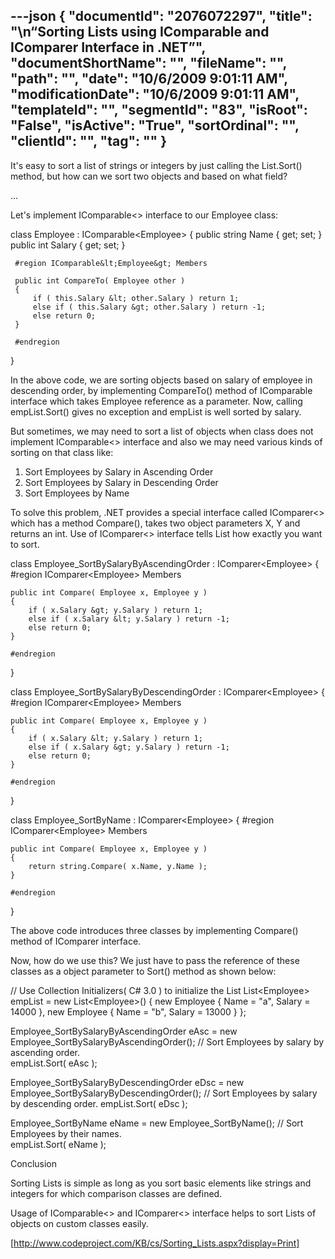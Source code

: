 ---json
{
  "documentId": "2076072297",
  "title": "\n“Sorting Lists using IComparable and IComparer Interface in .NET”",
  "documentShortName": "",
  "fileName": "",
  "path": "",
  "date": "10/6/2009 9:01:11 AM",
  "modificationDate": "10/6/2009 9:01:11 AM",
  "templateId": "",
  "segmentId": "83",
  "isRoot": "False",
  "isActive": "True",
  "sortOrdinal": "",
  "clientId": "",
  "tag": ""
}
---

It's easy to sort a list of strings or integers by just calling the List.Sort() method, but how can we sort two objects and based on what field?

…

Let's implement IComparable&lt;&gt; interface to our Employee class:

class Employee : IComparable&lt;Employee&gt;
{
     public string Name { get; set; }
     public int Salary { get; set; }
        
     #region IComparable&lt;Employee&gt; Members
       
     public int CompareTo( Employee other )
     {
         if ( this.Salary &lt; other.Salary ) return 1;
         else if ( this.Salary &gt; other.Salary ) return -1;
         else return 0;
     }
        
     #endregion
}

In the above code, we are sorting objects based on salary of employee in descending order, by implementing CompareTo() method of IComparable interface which takes Employee reference as a parameter.
Now, calling empList.Sort() gives no exception and empList is well sorted by salary.

But sometimes, we may need to sort a list of objects when class does not implement IComparable&lt;&gt; interface and also we may need various kinds of sorting on that class like:

   1. Sort Employees by Salary in Ascending Order
   2. Sort Employees by Salary in Descending Order
   3. Sort Employees by Name

To solve this problem, .NET provides a special interface called IComparer&lt;&gt; which has a method Compare(), takes two object parameters X, Y and returns an int.
Use of IComparer&lt;&gt; interface tells List how exactly you want to sort.

class Employee_SortBySalaryByAscendingOrder : IComparer&lt;Employee&gt;
{
    #region IComparer&lt;Employee&gt; Members
    
    public int Compare( Employee x, Employee y )
    {
        if ( x.Salary &gt; y.Salary ) return 1;
        else if ( x.Salary &lt; y.Salary ) return -1;
        else return 0;
    }
    
    #endregion
}

class Employee_SortBySalaryByDescendingOrder : IComparer&lt;Employee&gt;
{
    #region IComparer&lt;Employee&gt; Members
    
    public int Compare( Employee x, Employee y )
    {
        if ( x.Salary &lt; y.Salary ) return 1;
        else if ( x.Salary &gt; y.Salary ) return -1;
        else return 0;
    }
    
    #endregion
}

class Employee_SortByName : IComparer&lt;Employee&gt;
{
    #region IComparer&lt;Employee&gt; Members
    
    public int Compare( Employee x, Employee y )
    {
        return string.Compare( x.Name, y.Name );
    }
    
    #endregion
}

The above code introduces three classes by implementing Compare() method of IComparer interface.

Now, how do we use this? We just have to pass the reference of these classes as a object parameter to Sort() method as shown below:

// Use Collection Initializers( C# 3.0 ) to initialize the List 
List&lt;Employee&gt; empList = new List&lt;Employee&gt;() 
		{ new Employee { Name = &quot;a&quot;, Salary = 14000 },
                    new Employee { Name = &quot;b&quot;, Salary = 13000 } 
                  };
                                     
Employee_SortBySalaryByAscendingOrder eAsc = 
		new Employee_SortBySalaryByAscendingOrder(); 
// Sort Employees by salary by ascending order.   
empList.Sort( eAsc );
    
Employee_SortBySalaryByDescendingOrder eDsc = 
		new Employee_SortBySalaryByDescendingOrder();
// Sort Employees by salary by descending order. 
empList.Sort( eDsc );
    
Employee_SortByName eName = new Employee_SortByName();
// Sort Employees by their names.                                 
empList.Sort( eName );

Conclusion

Sorting Lists is simple as long as you sort basic elements like strings and integers for which comparison classes are defined.

Usage of IComparable&lt;&gt; and IComparer&lt;&gt; interface helps to sort Lists of objects on custom classes easily.

[http://www.codeproject.com/KB/cs/Sorting_Lists.aspx?display=Print]
